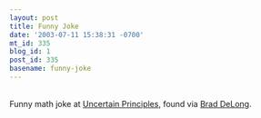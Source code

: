 ```yaml
---
layout: post
title: Funny Joke
date: '2003-07-11 15:38:31 -0700'
mt_id: 335
blog_id: 1
post_id: 335
basename: funny-joke
---
```

<br />Funny math joke at <a href="http://www.steelypips.org/principles/2003_07_06_principlearchive.php#105794127563641717">Uncertain Principles</a>, found via <a href="http://www.j-bradford-delong.net/movable_type/2003_archives/001737.html">Brad DeLong</a>.<br /><br /><br />
